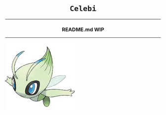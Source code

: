 <h1 align="center"><code>Celebi</code></h1>
<hr>
<h3 align="center">README.md WIP</h3>
<hr>
<img src="docs/images/celebi.png">
